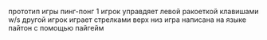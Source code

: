 прототип игры пинг-понг 1 игрок управдяет левой ракоеткой клавишами  w/s  другой игрок играет стрелками верх низ игра написана на языке пайтон с помощью пайгейм 
